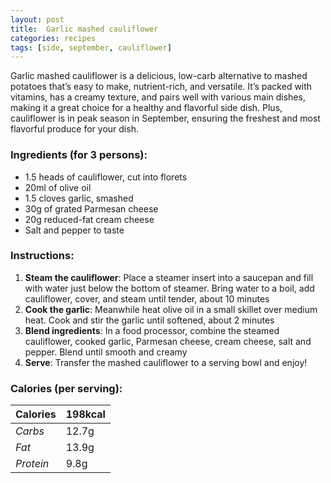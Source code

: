 ```yaml
---
layout: post
title:  Garlic mashed cauliflower
categories: recipes
tags: [side, september, cauliflower]
---
```


Garlic mashed cauliflower is a delicious, low-carb alternative to mashed potatoes that’s easy to make, nutrient-rich, and versatile. It’s packed with vitamins, has a creamy texture, and pairs well with various main dishes, making it a great choice for a healthy and flavorful side dish. Plus, cauliflower is in peak season in September, ensuring the freshest and most flavorful produce for your dish.

### Ingredients (for 3 persons):
- 1.5 heads of cauliflower, cut into florets
- 20ml of olive oil
- 1.5 cloves garlic, smashed
- 30g of grated Parmesan cheese
- 20g reduced-fat cream cheese
- Salt and pepper to taste

### Instructions:

1. **Steam the cauliflower**: Place a steamer insert into a saucepan and fill with water just below the bottom of steamer. Bring water to a boil, add cauliflower, cover, and steam until tender, about 10 minutes
2. **Cook the garlic**: Meanwhile heat olive oil in a small skillet over medium heat. Cook and stir the garlic until softened, about 2 minutes
3. **Blend ingredients**: In a food processor, combine the steamed cauliflower, cooked garlic, Parmesan cheese, cream cheese, salt and pepper. Blend until smooth and creamy
4. **Serve**: Transfer the mashed cauliflower to a serving bowl and enjoy!

### Calories (per serving):

| **Calories** | 198kcal |
| ----------- | ----------- |
| *Carbs* | 12.7g |
| *Fat* | 13.9g |
| *Protein* | 9.8g |